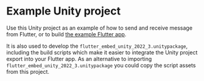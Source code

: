 # Example Unity project

Use this Unity project as an example of how to send and receive message from Flutter, or to build [the example Flutter app](https://github.com/jamesncl/flutter_embed_unity/tree/main/flutter_embed_unity/example).

It is also used to develop the `flutter_embed_unity_2022_3.unitypackage`, including the build scripts which make it easier to integrate the Unity project export into your Flutter app. As an alternative to importing `flutter_embed_unity_2022_3.unitypackage` you could copy the script assets from this project.
